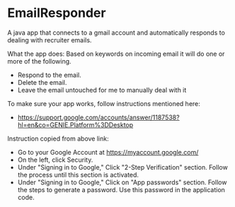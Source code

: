 # EmailResponder
A java app that connects to a gmail account and automatically responds to dealing with recruiter emails.

What the app does:
Based on keywords on incoming email it will do one or more of the following.

- Respond to the email.
- Delete the email.
- Leave the email untouched for me to manually deal with it 


To make sure your app works, follow instructions mentioned here:

- https://support.google.com/accounts/answer/1187538?hl=en&co=GENIE.Platform%3DDesktop

Instruction copied from above link:

- Go to your Google Account at https://myaccount.google.com/
- On the left, click Security.
- Under "Signing in to Google," Click "2-Step Verification" section. Follow the process until this section is activated.
- Under "Signing in to Google," Click on "App passwords" section. Follow the steps to generate a password. Use this password in the application code.
